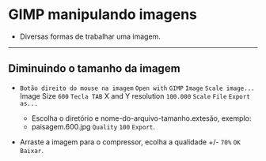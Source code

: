 # GIMP manipulando imagens
* Diversas formas de trabalhar uma imagem.

---
## Diminuindo o tamanho da imagem
* `Botão direito do mouse na imagem` `Open with` `GIMP` `Image` `Scale image...` Image Size `600` `Tecla TAB` X and Y resolution `100.000` `Scale` `File` `Export as...` 
  * Escolha o diretório  e nome-do-arquivo-tamanho.extesão, exemplo:
  * paisagem.600.jpg `Quality` `100` `Export`.

* Arraste a imagem para o compressor, ecolha a qualidade +/- `70%` `OK` `Baixar`.

